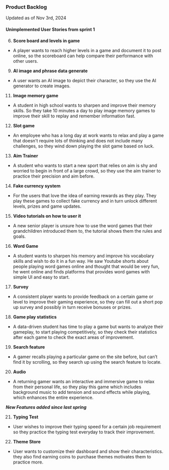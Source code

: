 ### Product Backlog

Updated as of Nov 3rd, 2024

#### Unimplemented User Stories from sprint 1

6. **Score board and levels in game**

- A player wants to reach higher levels in a game and document it to post online, so the scoreboard can help compare their performance with other users.

9. **AI image and phrase data generate**

- A user wants an AI image to depict their character, so they use the AI generator to create images.

11. **Image memory game**

- A student in high school wants to sharpen and improve their memory skills. So they take 10 minutes a day to play image memory games to improve their skill to replay and remember information fast.

12. **Slot game**

- An employee who has a long day at work wants to relax and play a game that doesn't require lots of thinking and does not include many challenges, so they wind down playing the slot game based on luck.

13. **Aim Trainer**

- A student who wants to start a new sport that relies on aim is shy and worried to begin in front of a large crowd, so they use the aim trainer to practice their precision and aim before.

14. **Fake currency system**

- For the users that love the idea of earning rewards as they play. They play these games to collect fake currency and in turn unlock different levels, prizes and game updates.


15. **Video tutorials on how to user it**

- A new senior player is unsure how to use the word games that their grandchildren introduced them to, the tutorial shows them the rules and goals.

16. **Word Game**

- A student wants to sharpen his memory and improve his vocabolary skills and wish to do it in a fun way. He saw Youtube shorts about people playing word games online and thought that would be very fun, he went online and finds platforms that provides word games with simple UI and easy to start.

17. **Survey**

- A consistent player wants to provide feedback on a certain game or level to improve their gaming experience, so they can fill out a short pop up survey and possibly in turn receive bonuses or prizes.

18. **Game play statistics**

- A data-driven student has time to play a game but wants to analyze their gameplay, to start playing competitively, so they check their statistics after each game to check the exact areas of improvement.

19. **Search feature**

- A gamer recalls playing a particular game on the site before, but can’t find it by scrolling, so they search up using the search feature to locate.

20. **Audio**

- A returning gamer wants an interactive and immersive game to relax from their personal life, so they play this game which includes background music to add tension and sound effects while playing, which enhances the entire experience.

***New Features added since last spring***

21. **Typing Test**
- User wishes to improve their typing speed for a certain job requirement so they practice the typing test everyday to track their improvement.

22. **Theme Store**
- User wants to customize their dashboard and show their characteristics. they also find earning coins to purchase themes motivates them to practice more.


